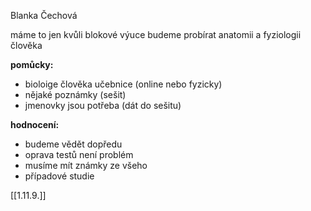 Blanka Čechová 

máme to jen kvůli blokové výuce 
budeme probírat anatomii a fyziologii člověka

**pomůcky:**
- bioloige člověka učebnice (online nebo fyzicky)
- nějaké poznámky (sešit)
- jmenovky jsou potřeba (dát do sešitu)

**hodnocení:**
- budeme vědět dopředu 
- oprava testů není problém
- musíme mít známky ze všeho 
- případové studie 

[[1.11.9.]]